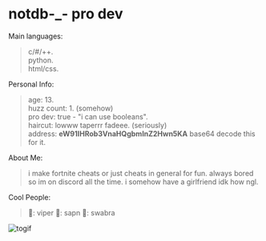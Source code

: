# notdb-_- pro dev
Main languages:
> c/#/++. <br />
> python. <br /> 
> html/css. <br /> 

Personal Info:
> age: 13. <br />
> huzz count: 1. (somehow) <br />
> pro dev: true - "i can use booleans". <br />
> haircut: lowww taperrr fadeee. (seriously) <br />
> address: __eW91IHRob3VnaHQgbmlnZ2Hwn5KA__ base64 decode this for it. <br />

About Me:
> i make fortnite cheats or just cheats in general for fun. always bored so im on discord all the time.
> i somehow have a girlfriend idk how ngl.

Cool People:
> 🥇: viper
> 🥈: sapn
> 🥉: swabra

![togif](https://media0.giphy.com/media/v1.Y2lkPTc5MGI3NjExMjhsaDRxbXl3ZnBkYms4dTk1eWx3NHJpN2JwOWJhZWw3bXRkbThkbSZlcD12MV9pbnRlcm5hbF9naWZfYnlfaWQmY3Q9Zw/GeimqsH0TLDt4tScGw/giphy.gif)
